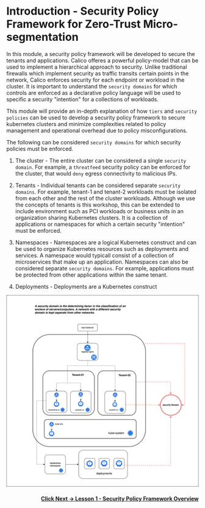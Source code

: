 
# Introduction - Security Policy Framework for Zero-Trust Micro-segmentation

In this module, a security policy framework will be developed to secure the tenants and applications. Calico offeres a powerful policy-model that can be used to implement a hierarchical approach to security. Unlike traditional firewalls which implement security as traffic transits certain points in the network, Calico enforces security for each endpoint or workload in the cluster. It is important to understand the `security domains` for which controls are enforced as a declarative policy language will be used to specific a security "intention" for a collections of workloads. 

This module will provide an in-depth explanation of how `tiers` and `security policies` can be used to develop a security policy framework to secure kubernetes clusters and minimize complexities related to policy management and operational overhead due to policy misconfigurations.

The following can be considered `security domains` for which security policies must be enforced.

01. The cluster - The entire cluster can be considered a single `security domain`. For example, a `threatfeed` security policy can be enforced for the cluster, that would `deny` egress connectivity to malicious IPs.

02. Tenants - Individual tenants can be considered separate `security domains`. For example, tenant-1 and tenant-2 workloads must be isolated from each other and the rest of the cluster workloads. Although we use the concepts of tenants is this workshop, this can be extended to include environment such as PCI workloads or business units in an organization sharing Kubernetes clusters. It is a collection of applications or namespaces for which a certain security "intention" must be enforced. 

03. Namespaces - Namespaces are a logical Kubernetes construct and can be used to organize Kubernetes resources such as deployments and services. A namespace would typicall consist of a collection of microservices that make up an application. Namespaces can also be considered separate `security domains`. For example, applications must be protected from other applications within the same tenant.

04. Deployments - Deployments are a Kubernetes construct 

![Security Domains](images/security-domains.png)

#### <div align="right">  [Click Next -> Lesson 1 - Security Policy Framework Overview](https://github.com/tigera-cs/quickstart-self-service/blob/main/modules/security-policy-framework-overview.md) </div>


